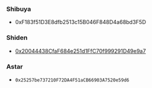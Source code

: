 ### Shibuya
* 0xF183f51D3E8dfb2513c15B046F848D4a68bd3F5D

### Shiden
* [0x20044438CfaF684e251d1FfC70f999291D49e9a7](https://blockscout.com/shiden/address/0x20044438CfaF684e251d1FfC70f999291D49e9a7/transactions)

### Astar
* `0x25257be737210F72DA4F51aCB66903A7520e59d6`